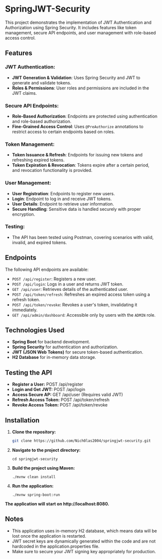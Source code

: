 # SpringJWT-Security

This project demonstrates the implementation of JWT Authentication and Authorization using Spring Security. It includes features like token management, secure API endpoints, and user management with role-based access control.

## Features

### JWT Authentication:
- **JWT Generation & Validation**: Uses Spring Security and JWT to generate and validate tokens.
- **Roles & Permissions**: User roles and permissions are included in the JWT claims.

### Secure API Endpoints:
- **Role-Based Authorization**: Endpoints are protected using authentication and role-based authorization.
- **Fine-Grained Access Control**: Uses `@PreAuthorize` annotations to restrict access to certain endpoints based on roles.

### Token Management:
- **Token Issuance & Refresh**: Endpoints for issuing new tokens and refreshing expired tokens.
- **Token Expiration & Revocation**: Tokens expire after a certain period, and revocation functionality is provided.

### User Management:
- **User Registration**: Endpoints to register new users.
- **Login**: Endpoint to log in and receive JWT tokens.
- **User Details**: Endpoint to retrieve user information.
- **Secure Handling**: Sensitive data is handled securely with proper encryption.

### Testing:
- The API has been tested using Postman, covering scenarios with valid, invalid, and expired tokens.

## Endpoints

The following API endpoints are available:

- `POST /api/register`: Registers a new user.
- `POST /api/login`: Logs in a user and returns JWT token.
- `GET /api/user`: Retrieves details of the authenticated user.
- `POST /api/token/refresh`: Refreshes an expired access token using a refresh token.
- `POST /api/token/revoke`: Revokes a user's token, invalidating it immediately.
- `GET /api/admin/dashboard`: Accessible only by users with the `ADMIN` role.

## Technologies Used
- **Spring Boot** for backend development.
- **Spring Security** for authentication and authorization.
- **JWT (JSON Web Tokens)** for secure token-based authentication.
- **H2 Database** for in-memory data storage.

## Testing the API
- **Register a User:** POST /api/register
- **Login and Get JWT:** POST /api/login
- **Access Secure AP:** GET /api/user (Requires valid JWT)
- **Refresh Access Token:** POST /api/token/refresh
- **Revoke Access Token:** POST /api/token/revoke

## Installation

1. **Clone the repository:**
   ```bash
   git clone https://github.com/Nich0las2004/springjwt-security.git
   ```
2. **Navigate to the project directory:**
   ```
   cd springjwt-security
   ```
3. **Build the project using Maven:**
   ```
   ./mvnw clean install
   ```
4. **Run the application:**
   ```
   ./mvnw spring-boot:run
   ```
**The application will start on http://localhost:8080.**

## Notes
- This application uses in-memory H2 database, which means data will be lost once the application is restarted.
- JWT secret keys are dynamically generated within the code and are not hardcoded in the application.properties file.
- Make sure to secure your JWT signing key appropriately for production.
